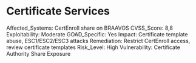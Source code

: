 # Certificate Services

Affected_Systems: CertEnroll share on BRAAVOS
CVSS_Score: 8,8
Exploitability: Moderate
GOAD_Specific: Yes
Impact: Certificate template abuse, ESC1/ESC2/ESC3 attacks
Remediation: Restrict CertEnroll access, review certificate templates
Risk_Level: High
Vulnerability: Certificate Authority Share Exposure